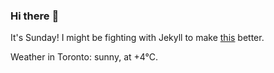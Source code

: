 ### Hi there :wave:

It's Sunday! I might be fighting with Jekyll to make [this](https://swissclubtoronto.ca) better.

Weather in Toronto: sunny, at +4°C.

